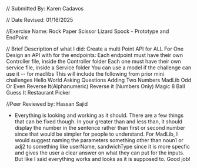 // Submitted By: Karen Cadavos

// Date Revised: 01/16/2025

//Exercise Name: Rock Paper Scissor Lizard Spock - Prototype and EndPoint

// Brief Description of what I did:
Create a multi Point API for ALL For One 
Design an API with for the endpoints:
Each endpoint must have their own Controller file, inside the Controller folder
Each one must have their own service file, inside a Service folder
You can use a model if the challenge can use it -- for madlibs 
This will include the following from prior mini challenges 
Hello World
Asking Questions
Adding Two Numbers
MadLib
Odd Or Even
Reverse It(Alphanumeric)
Reverse it (Numbers Only)
Magic 8 Ball
Guess It
Restaurant Picker


//Peer Reviewed by: Hassan Sajid
- Everything is looking and working as it should. There are a few things that can be fixed though. In your greater than and less than, it should display the number in the sentence rather than first or second number since that would be simpler for people to understand. For MadLib, I would suggest naming the parameters something other than noun1 or adj2 to something like userName, sandwichType since it is more specfic and gives the user a clear answer on what they can put for the inputs. But like I said everything works and looks as it is supposed to. Good job!